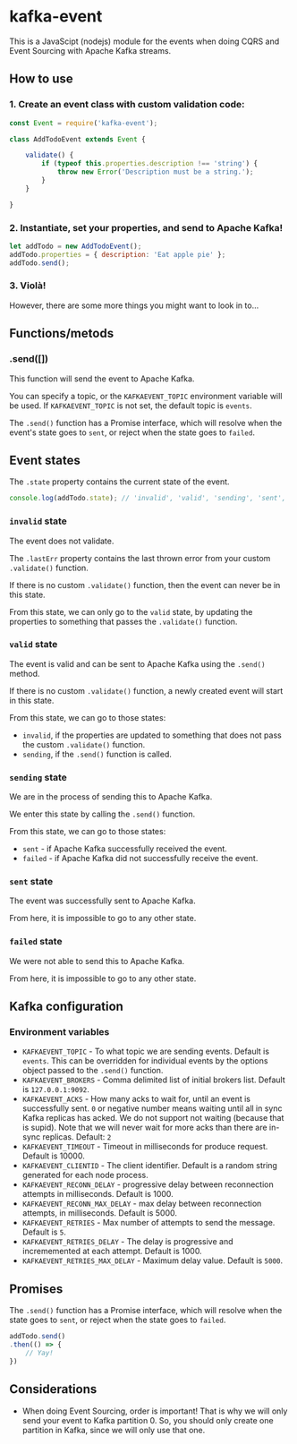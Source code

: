 # kafka-event

This is a JavaScipt (nodejs) module for the events when doing CQRS and Event
Sourcing with Apache Kafka streams.

## How to use

### 1. Create an event class with custom validation code:

```javascript
const Event = require('kafka-event');

class AddTodoEvent extends Event {

	validate() {
		if (typeof this.properties.description !== 'string') {
			throw new Error('Description must be a string.');
		}
	}

}
```

### 2. Instantiate, set your properties, and send to Apache Kafka!

```javascript
let addTodo = new AddTodoEvent();
addTodo.properties = { description: 'Eat apple pie' };
addTodo.send();
```

### 3. Violà!

However, there are some more things you might want to look in to...

## Functions/metods

### .send([<optional topic>])

This function will send the event to Apache Kafka.

You can specify a topic, or the `KAFKAEVENT_TOPIC` environment variable will
be used. If `KAFKAEVENT_TOPIC` is not set, the default topic is `events`.

The `.send()` function has a Promise interface, which will resolve when the
event's state goes to `sent`, or reject when the state goes to `failed`.

## Event states

The `.state` property contains the current state of the event.

```javascript
console.log(addTodo.state); // 'invalid', 'valid', 'sending', 'sent', 'failed'
```

### `invalid` state

The event does not validate.

The `.lastErr` property contains the last thrown error from your custom
`.validate()` function.

If there is no custom `.validate()` function, then the event can never be in
this state.

From this state, we can only go to the `valid` state, by updating the
properties to something that passes the `.validate()` function.

### `valid` state

The event is valid and can be sent to Apache Kafka using the `.send()` method.

If there is no custom `.validate()` function, a newly created event will
start in this state.

From this state, we can go to those states:

* `invalid`, if the properties are updated to something that does not pass
  the custom `.validate()` function.
* `sending`, if the `.send()` function is called.

### `sending` state

We are in the process of sending this to Apache Kafka.

We enter this state by calling the `.send()` function.

From this state, we can go to those states:

* `sent` - if Apache Kafka successfully received the event.
* `failed` - if Apache Kafka did not successfully receive the event.

### `sent` state

The event was successfully sent to Apache Kafka.

From here, it is impossible to go to any other state.

### `failed` state

We were not able to send this to Apache Kafka.

From here, it is impossible to go to any other state.

## Kafka configuration

### Environment variables

* `KAFKAEVENT_TOPIC` - To what topic we are sending events.
  Default is `events`. This can be overridden for individual events by the
  options object passed to the `.send()` function.
* `KAFKAEVENT_BROKERS` - Comma delimited list of initial brokers list.
   Default is `127.0.0.1:9092`.
* `KAFKAEVENT_ACKS` - How many acks to wait for, until an event is successfully 
  sent. `0` or negative number means waiting until all in sync Kafka replicas
  has acked. We do not support not waiting (because that is supid). Note that
  we will never wait for more acks than there are in-sync replicas.
  Default: `2`
* `KAFKAEVENT_TIMEOUT` - Timeout in milliseconds for produce request.
  Default is 10000.
* `KAFKAEVENT_CLIENTID` - The client identifier.
  Default is a random string generated for each node process.
* `KAFKAEVENT_RECONN_DELAY` - progressive delay between reconnection attempts
  in milliseconds. Default is 1000.
* `KAFKAEVENT_RECONN_MAX_DELAY` - max delay between reconnection attempts, in
  milliseconds. Default is 5000.
* `KAFKAEVENT_RETRIES` - Max number of attempts to send the message.
  Default is `5`.
* `KAFKAEVENT_RETRIES_DELAY` - The delay is progressive and incrememented at
  each attempt. Default is 1000.
* `KAFKAEVENT_RETRIES_MAX_DELAY` - Maximum delay value. Default is `5000`.

## Promises

The `.send()` function has a Promise interface, which will resolve when the
state goes to `sent`, or reject when the state goes to `failed`.

```javascript
addTodo.send()
.then(() => {
	// Yay!
})
```

## Considerations

* When doing Event Sourcing, order is important! That is why we will only send
  your event to Kafka partition 0. So, you should only create one partition
  in Kafka, since we will only use that one.

